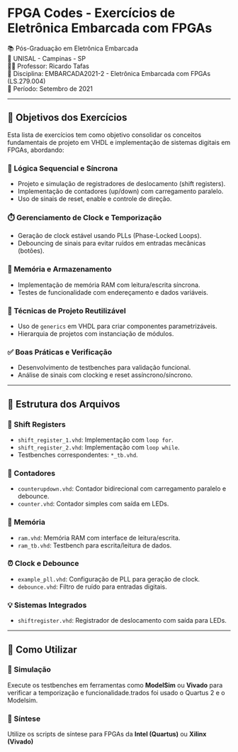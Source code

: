 # FPGA Codes - Exercícios de Eletrônica Embarcada com FPGAs

📚 Pós-Graduação em Eletrônica Embarcada  
🏫 UNISAL - Campinas - SP  
👨‍🏫 Professor: Ricardo Tafas  
📘 Disciplina: EMBARCADA2021-2 - Eletrônica Embarcada com FPGAs (LS.279.004)  
📆 Período: Setembro de 2021  

---

## 🎯 Objetivos dos Exercícios

Esta lista de exercícios tem como objetivo consolidar os conceitos fundamentais de projeto em VHDL e implementação de sistemas digitais em FPGAs, abordando:

### 🔁 Lógica Sequencial e Síncrona
- Projeto e simulação de registradores de deslocamento (shift registers).
- Implementação de contadores (up/down) com carregamento paralelo.
- Uso de sinais de reset, enable e controle de direção.

### ⏱️ Gerenciamento de Clock e Temporização
- Geração de clock estável usando PLLs (Phase-Locked Loops).
- Debouncing de sinais para evitar ruídos em entradas mecânicas (botões).

### 🧠 Memória e Armazenamento
- Implementação de memória RAM com leitura/escrita síncrona.
- Testes de funcionalidade com endereçamento e dados variáveis.

### 🔧 Técnicas de Projeto Reutilizável
- Uso de `generics` em VHDL para criar componentes parametrizáveis.
- Hierarquia de projetos com instanciação de módulos.

### ✅ Boas Práticas e Verificação
- Desenvolvimento de testbenches para validação funcional.
- Análise de sinais com clocking e reset assíncrono/síncrono.

---

## 📁 Estrutura dos Arquivos

### 🔄 Shift Registers
- `shift_register_1.vhd`: Implementação com `loop for`.
- `shift_register_2.vhd`: Implementação com `loop while`.
- Testbenches correspondentes: `*_tb.vhd`.

### 🔢 Contadores
- `counterupdown.vhd`: Contador bidirecional com carregamento paralelo e debounce.
- `counter.vhd`: Contador simples com saída em LEDs.

### 💾 Memória
- `ram.vhd`: Memória RAM com interface de leitura/escrita.
- `ram_tb.vhd`: Testbench para escrita/leitura de dados.

### ⏰ Clock e Debounce
- `example_pll.vhd`: Configuração de PLL para geração de clock.
- `debounce.vhd`: Filtro de ruído para entradas digitais.

### 💡 Sistemas Integrados
- `shiftregister.vhd`: Registrador de deslocamento com saída para LEDs.

---

## 🚀 Como Utilizar

### 🔬 Simulação
Execute os testbenches em ferramentas como **ModelSim** ou **Vivado** para verificar a temporização e funcionalidade.trados foi usado o Quartus 2 e o Modelsim.

### 🧵 Síntese
Utilize os scripts de síntese para FPGAs da **Intel (Quartus)** ou **Xilinx (Vivado)**
